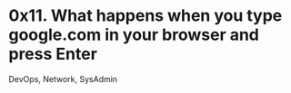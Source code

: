# 0x11. What happens when you type google.com in your browser and press Enter

DevOps, Network, SysAdmin
